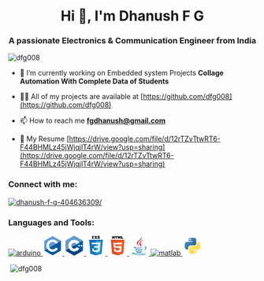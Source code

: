 <h1 align="center">Hi 👋, I'm Dhanush F G</h1>
<h3 align="center">A passionate Electronics & Communication Engineer from India</h3>

<p align="left"> <img src="https://komarev.com/ghpvc/?username=dfg008&label=Profile%20views&color=0e75b6&style=flat" alt="dfg008" /> </p>

- 🔭 I’m currently working on Embedded system Projects **Collage Automation With Complete Data of Students**

- 👨‍💻 All of my projects are available at [https://github.com/dfg008](https://github.com/dfg008)

- 📫 How to reach me **fgdhanush@gmail.com**

- 📄 My Resume [https://drive.google.com/file/d/12rTZvTtwRT6-F44BHMLz45jWjqjlT4rW/view?usp=sharing](https://drive.google.com/file/d/12rTZvTtwRT6-F44BHMLz45jWjqjlT4rW/view?usp=sharing)

<h3 align="left">Connect with me:</h3>
<p align="left">
<a href="https://linkedin.com/in/dhanush-f-g-404636309/" target="blank"><img align="center" src="https://raw.githubusercontent.com/rahuldkjain/github-profile-readme-generator/master/src/images/icons/Social/linked-in-alt.svg" alt="dhanush-f-g-404636309/" height="30" width="40" /></a>
</p>

<h3 align="left">Languages and Tools:</h3>
<p align="left"> <a href="https://www.arduino.cc/" target="_blank" rel="noreferrer"> <img src="https://cdn.worldvectorlogo.com/logos/arduino-1.svg" alt="arduino" width="40" height="40"/> </a> <a href="https://www.cprogramming.com/" target="_blank" rel="noreferrer"> <img src="https://raw.githubusercontent.com/devicons/devicon/master/icons/c/c-original.svg" alt="c" width="40" height="40"/> </a> <a href="https://www.w3schools.com/cpp/" target="_blank" rel="noreferrer"> <img src="https://raw.githubusercontent.com/devicons/devicon/master/icons/cplusplus/cplusplus-original.svg" alt="cplusplus" width="40" height="40"/> </a> <a href="https://www.w3schools.com/css/" target="_blank" rel="noreferrer"> <img src="https://raw.githubusercontent.com/devicons/devicon/master/icons/css3/css3-original-wordmark.svg" alt="css3" width="40" height="40"/> </a> <a href="https://www.w3.org/html/" target="_blank" rel="noreferrer"> <img src="https://raw.githubusercontent.com/devicons/devicon/master/icons/html5/html5-original-wordmark.svg" alt="html5" width="40" height="40"/> </a> <a href="https://www.java.com" target="_blank" rel="noreferrer"> <img src="https://raw.githubusercontent.com/devicons/devicon/master/icons/java/java-original.svg" alt="java" width="40" height="40"/> </a> <a href="https://www.mathworks.com/" target="_blank" rel="noreferrer"> <img src="https://upload.wikimedia.org/wikipedia/commons/2/21/Matlab_Logo.png" alt="matlab" width="40" height="40"/> </a> <a href="https://www.python.org" target="_blank" rel="noreferrer"> <img src="https://raw.githubusercontent.com/devicons/devicon/master/icons/python/python-original.svg" alt="python" width="40" height="40"/> </a> </p>

<p>&nbsp;<img align="center" src="https://github-readme-stats.vercel.app/api?username=dfg008&show_icons=true&locale=en" alt="dfg008" /></p>
